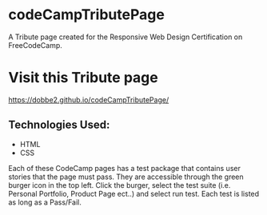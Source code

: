 # codeCampTributePage

A Tribute page created for the Responsive Web Design Certification on FreeCodeCamp.

# Visit this Tribute page

https://dobbe2.github.io/codeCampTributePage/

## Technologies Used:

* HTML
* CSS

Each of these CodeCamp pages has a test package that contains user stories that the page must pass.  They are accessible through the green burger icon in the top left. Click the burger, select the test suite (i.e. Personal Portfolio, Product Page ect..) and select run test.  Each test is listed as long as a Pass/Fail.
